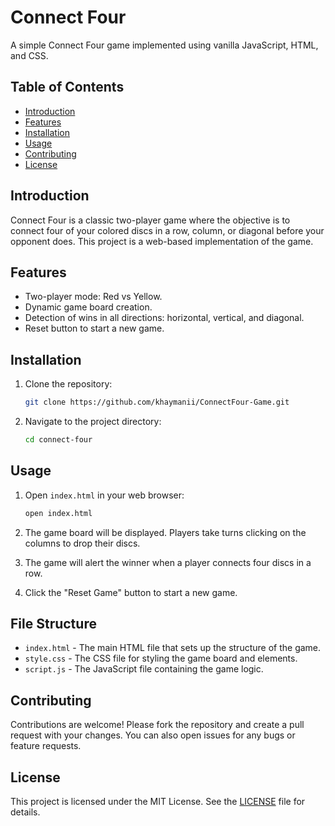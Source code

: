 # Connect Four

A simple Connect Four game implemented using vanilla JavaScript, HTML, and CSS.

## Table of Contents

- [Introduction](#introduction)
- [Features](#features)
- [Installation](#installation)
- [Usage](#usage)
- [Contributing](#contributing)
- [License](#license)

## Introduction

Connect Four is a classic two-player game where the objective is to connect four of your colored discs in a row, column, or diagonal before your opponent does. This project is a web-based implementation of the game.

## Features

- Two-player mode: Red vs Yellow.
- Dynamic game board creation.
- Detection of wins in all directions: horizontal, vertical, and diagonal.
- Reset button to start a new game.

## Installation

1. Clone the repository:
    ```bash
    git clone https://github.com/khaymanii/ConnectFour-Game.git
    ```

2. Navigate to the project directory:
    ```bash
    cd connect-four
    ```

## Usage

1. Open `index.html` in your web browser:
    ```bash
    open index.html
    ```

2. The game board will be displayed. Players take turns clicking on the columns to drop their discs.
3. The game will alert the winner when a player connects four discs in a row.
4. Click the "Reset Game" button to start a new game.

## File Structure

- `index.html` - The main HTML file that sets up the structure of the game.
- `style.css` - The CSS file for styling the game board and elements.
- `script.js` - The JavaScript file containing the game logic.

## Contributing

Contributions are welcome! Please fork the repository and create a pull request with your changes. You can also open issues for any bugs or feature requests.

## License

This project is licensed under the MIT License. See the [LICENSE](LICENSE) file for details.
